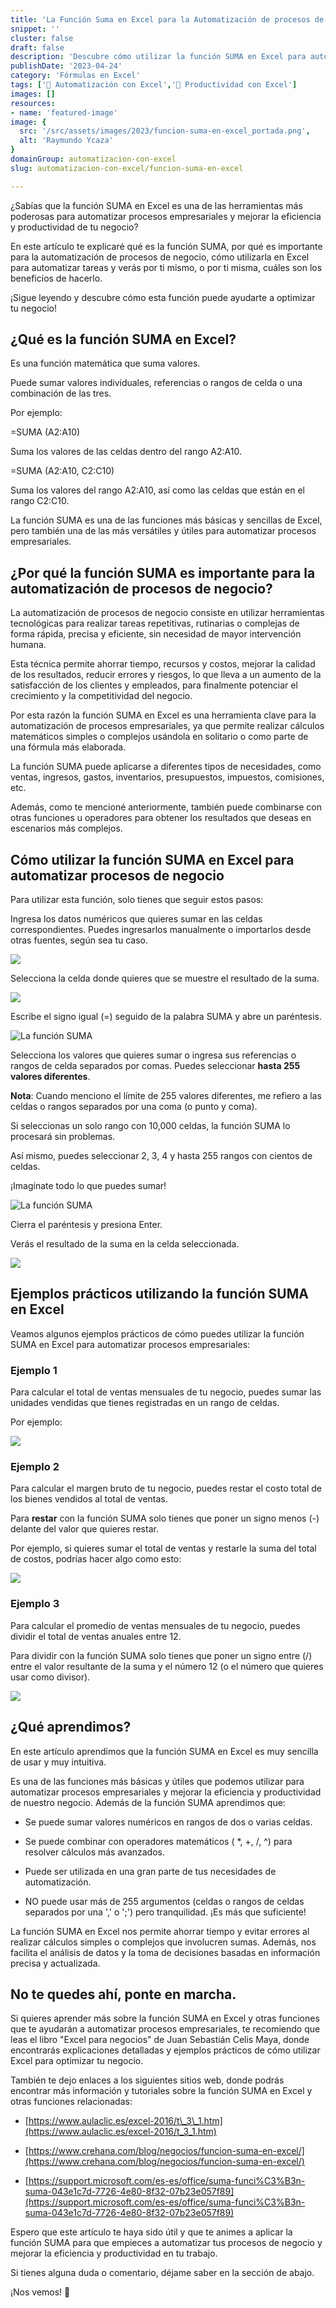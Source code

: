 ```yaml
---
title: 'La Función Suma en Excel para la Automatización de procesos de negocio'
snippet: ''
cluster: false
draft: false 
description: 'Descubre cómo utilizar la función SUMA en Excel para automatizar tus procesos y mejorar la eficiencia y productividad de tu negocio.'
publishDate: '2023-04-24'
category: 'Fórmulas en Excel'
tags: ['🤖 Automatización con Excel','🚀 Productividad con Excel']
images: []
resources: 
- name: 'featured-image'
image: {
  src: '/src/assets/images/2023/funcion-suma-en-excel_portada.png',
  alt: 'Raymundo Ycaza'
}
domainGroup: automatizacion-con-excel
slug: automatizacion-con-excel/funcion-suma-en-excel

---
```


  
¿Sabías que la función SUMA en Excel es una de las herramientas más poderosas para automatizar procesos empresariales y mejorar la eficiencia y productividad de tu negocio?

En este artículo te explicaré qué es la función SUMA, por qué es importante para la automatización de procesos de negocio, cómo utilizarla en Excel para automatizar tareas y verás por ti mismo, o por ti misma, cuáles son los beneficios de hacerlo.

¡Sigue leyendo y descubre cómo esta función puede ayudarte a optimizar tu negocio!

## ¿Qué es la función SUMA en Excel?

Es una función matemática que suma valores.

Puede sumar valores individuales, referencias o rangos de celda o una combinación de las tres.

Por ejemplo:

\=SUMA (A2:A10) 

Suma los valores de las celdas dentro del rango A2:A10.

\=SUMA (A2:A10, C2:C10) 

Suma los valores del rango A2:A10, así como las celdas que están en el rango C2:C10.

La función SUMA es una de las funciones más básicas y sencillas de Excel, pero también una de las más versátiles y útiles para automatizar procesos empresariales.

## ¿Por qué la función SUMA es importante para la automatización de procesos de negocio?

La automatización de procesos de negocio consiste en utilizar herramientas tecnológicas para realizar tareas repetitivas, rutinarias o complejas de forma rápida, precisa y eficiente, sin necesidad de mayor intervención humana.

Esta técnica permite ahorrar tiempo, recursos y costos, mejorar la calidad de los resultados, reducir errores y riesgos, lo que lleva a un aumento de la satisfacción de los clientes y empleados, para finalmente potenciar el crecimiento y la competitividad del negocio.

Por esta razón la función SUMA en Excel es una herramienta clave para la automatización de procesos empresariales, ya que permite realizar cálculos matemáticos simples o complejos usándola en solitario o como parte de una fórmula más elaborada.

La función SUMA puede aplicarse a diferentes tipos de necesidades, como ventas, ingresos, gastos, inventarios, presupuestos, impuestos, comisiones, etc.

Además, como te mencioné anteriormente, también puede combinarse con otras funciones u operadores para obtener los resultados que deseas en escenarios más complejos.

## Cómo utilizar la función SUMA en Excel para automatizar procesos de negocio

  
Para utilizar esta función, solo tienes que seguir estos pasos:

Ingresa los datos numéricos que quieres sumar en las celdas correspondientes. Puedes ingresarlos manualmente o importarlos desde otras fuentes, según sea tu caso.

![](images/image-34.png)

Selecciona la celda donde quieres que se muestre el resultado de la suma.

![](images/image-35.png)

Escribe el signo igual (=) seguido de la palabra SUMA y abre un paréntesis.

![La función SUMA](images/image-36.png)

Selecciona los valores que quieres sumar o ingresa sus referencias o rangos de celda separados por comas. Puedes seleccionar **hasta 255 valores diferentes**.

**Nota**: Cuando menciono el límite de 255 valores diferentes, me refiero a las celdas o rangos separados por una coma (o punto y coma). 

Si seleccionas un solo rango con 10,000 celdas, la función SUMA lo procesará sin problemas. 

Así mismo, puedes seleccionar 2, 3, 4 y hasta 255 rangos con cientos de celdas.

¡Imagínate todo lo que puedes sumar!

![La función SUMA](images/image-37.png)

Cierra el paréntesis y presiona Enter.

Verás el resultado de la suma en la celda seleccionada.

![](images/image-38.png)

## Ejemplos prácticos utilizando la función SUMA en Excel

  
Veamos algunos ejemplos prácticos de cómo puedes utilizar la función SUMA en Excel para automatizar procesos empresariales:

### Ejemplo 1

Para calcular el total de ventas mensuales de tu negocio, puedes sumar las unidades vendidas que tienes registradas en un rango de celdas.

Por ejemplo:

![](images/image-39.png)

### Ejemplo 2

Para calcular el margen bruto de tu negocio, puedes restar el costo total de los bienes vendidos al total de ventas.

Para **restar** con la función SUMA solo tienes que poner un signo menos (-) delante del valor que quieres restar.

Por ejemplo, si quieres sumar el total de ventas y restarle la suma del total de costos, podrías hacer algo como esto:

![](images/image-40.png)

### Ejemplo 3

Para calcular el promedio de ventas mensuales de tu negocio, puedes dividir el total de ventas anuales entre 12.

Para dividir con la función SUMA solo tienes que poner un signo entre (/) entre el valor resultante de la suma y el número 12 (o el número que quieres usar como divisor).

![](images/image-41.png)

## ¿Qué aprendimos?

En este artículo aprendimos que la función SUMA en Excel es muy sencilla de usar y muy intuitiva.

Es una de las funciones más básicas y útiles que podemos utilizar para automatizar procesos empresariales y mejorar la eficiencia y productividad de nuestro negocio. Además de la función SUMA aprendimos que:

- Se puede sumar valores numéricos en rangos de dos o varias celdas.

- Se puede combinar con operadores matemáticos ( \*, +, /, ^) para resolver cálculos más avanzados.

- Puede ser utilizada en una gran parte de tus necesidades de automatización.

- NO puede usar más de 255 argumentos (celdas o rangos de celdas separados por una ',' o ';') pero tranquilidad. ¡Es más que suficiente!

La función SUMA en Excel nos permite ahorrar tiempo y evitar errores al realizar cálculos simples o complejos que involucren sumas. Además, nos facilita el análisis de datos y la toma de decisiones basadas en información precisa y actualizada.

## No te quedes ahí, ponte en marcha.

Si quieres aprender más sobre la función SUMA en Excel y otras funciones que te ayudarán a automatizar procesos empresariales, te recomiendo que leas el libro "Excel para negocios" de Juan Sebastián Celis Maya, donde encontrarás explicaciones detalladas y ejemplos prácticos de cómo utilizar Excel para optimizar tu negocio.

También te dejo enlaces a los siguientes sitios web, donde podrás encontrar más información y tutoriales sobre la función SUMA en Excel y otras funciones relacionadas:

- [https://www.aulaclic.es/excel-2016/t\_3\_1.htm](https://www.aulaclic.es/excel-2016/t_3_1.htm)

- [https://www.crehana.com/blog/negocios/funcion-suma-en-excel/](https://www.crehana.com/blog/negocios/funcion-suma-en-excel/)

- [https://support.microsoft.com/es-es/office/suma-funci%C3%B3n-suma-043e1c7d-7726-4e80-8f32-07b23e057f89](https://support.microsoft.com/es-es/office/suma-funci%C3%B3n-suma-043e1c7d-7726-4e80-8f32-07b23e057f89)

Espero que este artículo te haya sido útil y que te animes a aplicar la función SUMA para que empieces a automatizar tus procesos de negocio y mejorar la eficiencia y productividad en tu trabajo.

Si tienes alguna duda o comentario, déjame saber en la sección de abajo.

¡Nos vemos! 🐌
